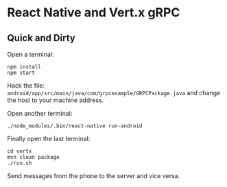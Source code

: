 # React Native and Vert.x gRPC

## Quick and Dirty

Open a terminal:

```
npm install
npm start
```

Hack the file: `android/app/src/main/java/com/grpcexample/GRPCPackage.java` and change the host to your machine address.

Open another terminal:

```
./node_modules/.bin/react-native run-android
```

Finally open the last terminal:

```
cd vertx
mvn clean package
./run.sh
```

Send messages from the phone to the server and vice versa.
